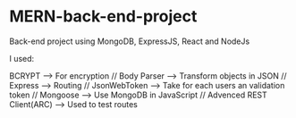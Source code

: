 # MERN-back-end-project
Back-end project using MongoDB, ExpressJS, React and NodeJs

I used:

BCRYPT --> For encryption //
Body Parser --> Transform objects in JSON //
Express --> Routing //
JsonWebToken --> Take for each users an validation token //
Mongoose --> Use MongoDB in JavaScript //
Advenced REST Client(ARC) --> Used to test routes
